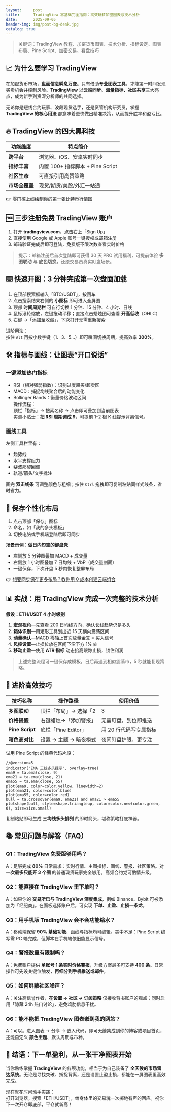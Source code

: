 ```yaml
---
layout:     post
title:      TradingView 零基础完全指南：高效玩转加密图表与技术分析
date:       2025-09-05
header-img: img/post-bg-desk.jpg
catalog: true
---
```


>关键词：TradingView 教程、加密货币图表、技术分析、指标设定、图表布局、Pine Script、加密交易、看盘技巧

## 📈 为什么要学习 TradingView

在加密货币市场，**盘面信息瞬息万变**。只有借助**专业图表工具**，才能第一时间发现买卖机会并控制风险。**TradingView** 以**云端同步、海量指标、社区共享**三大亮点，成为新手到资深分析师的共同选择。

无论你是短线合约玩家、波段现货选手，还是资管机构研究员，掌握 **TradingView 的核心用法** 都意味着更快做出精准决策，从而提升胜率和盈亏比。

## 🔥 TradingView 的四大黑科技

| 功能维度           | 特点简介                         |
|--------------------|----------------------------------|
| **跨平台**         | 浏览器、iOS、安卓实时同步        |
| **指标丰富**       | 内置 100+ 指标脚本 + Pine Script |
| **社区生态**       | 可直接引用高赞策略               |
| **市场全覆盖**     | 现货/期货/美股/外汇一站通        |

👉 [零门槛上线绘制你的第一张比特币行情图](https://okxdog.com/)

## 🆓 三步注册免费 TradingView 账户

1. 打开 **tradingview.com**，点击右上「Sign Up」
2. 直接使用 Google 或 Apple 账号一键授权或邮箱注册
3. 邮箱验证完成后即可登陆，免费版不限次数查看实时价格

>提示：邮箱注册后首次登陆即可获得 30 天 PRO 试用福利，可提前体验 **多图联动** 与 **底色切换**，还原交易员真实盯盘场景。

## ⌨️ 快速开图：3 分钟完成第一次盘面加载

1. 在顶部搜索框输入「BTC/USDT」，按回车    
2. 点击搜索结果右侧的 **小图标** 即可进入全屏图  
3. 顶部 **时间周期栏** 可自行切换 1 分钟、15 分钟、4 小时、日线  
4. 鼠标滚轮缩放，左键拖动平移；直接点击蜡烛图可查看 **开高低收**（OHLC）  
5. 右键 →「添加至收藏」，下次打开无需重新搜索

进阶用法：  
按住 `Alt` 再按小数字键（1、3、5…）即可瞬间切换周期，提高效率 **300%**。

## 🛠️ 指标与画线：让图表“开口说话”

### 一键添加热门指标

- RSI（相对强弱指数）：识别过度超买/超卖区  
- MACD：捕捉均线聚合后的动能变化  
- Bollinger Bands：衡量价格波动区间  
操作流程：  
顶栏「指标」→ 搜索名称 → 点击即可叠加到当前图表  
实测小贴士：**把 RSI 周期调成 9**，可提前 1–2 根 K 线提示背离信号。

### 画线工具

左侧工具栏里有：  
- 趋势线  
- 水平支撑阻力  
- 斐波那契回调  
- 轨道/箭头/文字批注  

画完 **双击线条** 可调整颜色与粗细；按住 `Ctrl` 拖拽即可复制粘贴同样式线条，省时省力。

## 💾 保存个性化布局

1. 点击顶部「保存」图标  
2. 命名，如「我的多头模板」  
3. 切换电脑或手机端登陆后即可同步  

**场景示例：做日内短空的键盘党**  
- 左侧放 5 分钟图叠加 MACD + 成交量  
- 右侧放 1 小时图叠加 7 日均线 + VbP（成交量剖面）  
- 一键保存，下次开盘 5 秒内恢复整屏布局

👉 [想要同步保存更多布局？教你用 0 成本创建云端组合](https://okxdog.com/)

## 📊 实战：用 TradingView 完成一次完整的技术分析

**假设：ETH/USDT 4 小时级别**  
1. **宏观视角**—先查看 200 日均线方向，确认长线趋势仍是多头  
2. **箱体识别**—用矩形工具划出近 15 天横向震荡区间  
3. **动量确认**—MACD 零轴上首次放量金叉 = 买入信号  
4. **风控设置**—止损位放在区间下沿下方 1% 处  
5. **移动止盈**—使用 **ATR 指标** 动态抬高跟踪止损，锁住利润

>上述完整流程可一键保存成模板，日后再遇到相似震荡市，5 秒就能复现策略。

## 🌟 进阶高效技巧

| 技巧名称        | 操作路径                  | 使用价值                 |
|-----------------|---------------------------|--------------------------|
| **多图联动**    | 顶栏「布局」→ 选择「2 | 3 | 4」格子 | 同步追踪多币种、多周期  |
| **价格提醒**    | 右键蜡烛→「添加警报」    | 无需盯盘，到位即推送     |
| **Pine Script** | 底栏「Pine Editor」       | 用 20 行代码写专属指标   |
| **暗色高对比**  | 设置 → 主题 → 暗夜模式     | 夜间盯盘护眼，更专注     |

试用 Pine Script 的经典代码片段：  
```
//@version=5
indicator("EMA 三线多头提示", overlay=true)
ema9 = ta.ema(close, 9)
ema21 = ta.ema(close, 21)
ema55 = ta.ema(close, 55)
plot(ema9, color=color.yellow, linewidth=2)
plot(ema21, color=color.blue)
plot(ema55, color=color.red)
bull = ta.crossover(ema9, ema21) and ema21 > ema55
plotshape(bull, style=shape.triangleup, color=color.new(color.green, 0), size=size.small)
```

复制粘贴即可生成 **三均线多头排列** 的即时箭头，堪称策略打底神器。

## 📚 常见问题与解答（FAQ）

### Q1：TradingView 免费版够用吗？
A：足够完成 **80%** 日常需求：实时行情、主图指标、画线、警报、社区策略。对 **一次最多只能开 3 个图** 的普通现货玩家完全够用。高频合约党可酌情升级。

### Q2：能直接在 TradingView 里下单吗？
A：如果你的 **交易所已与 TradingView 深度集成**，例如 Binance、Bybit 可被添加为「经纪商」。在面板选择账户后，可实现 **下单、止盈、止损一条龙**。

### Q3：用手机版 TradingView 会不会功能缩水？
A：移动端保留 **90% 基础功能**，画线与指标均可编辑。美中不足：Pine Script 编写需 PC 端完成，但脚本在手机端依旧能显示信号。

### Q4：警报数量有限制吗？
A：免费账户提供 **单账号 1 条实时价格警报**，升级方案最多可支持 **400 条**。日常操作可先设关键位触发，**再细分到手机推送或邮件**。

### Q5：如何屏蔽社区噪声？
A：关注高信誉作者，**在设置 → 社区 → 订阅策略** 仅接收背书账户的观点；同时启用「隐藏 24h 热门讨论」，避免鸡肋信息干扰。

### Q6：能不能把 TradingView 图表嵌到我的网站？
A：可以。进入图表 → 分享 → 嵌入代码，即可无缝集成到你的博客或项目首页，还能自定义 **颜色主题**、默认周期与币种。

## 📑 结语：下一单盈利，从一张干净图表开始

当你熟练掌握 **TradingView** 的各项功能，相当于为自己装备了 **全天候的市场雷达系统**。无论是寻找突破、捕捉背离，还是设置止盈止损，都能在一屏图表里高效完成。

现在就花时间动手实践：  
打开浏览器，搜索「ETH/USDT」，给身体里的交易魂一次掷地有声的回应。祝你下一次开仓即底部，平仓就新高！